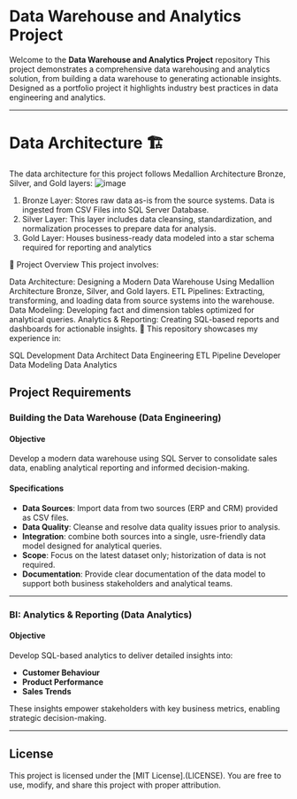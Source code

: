 # Data Warehouse and Analytics Project

Welcome to the **Data Warehouse and Analytics Project** repository
This project demonstrates a comprehensive data warehousing and analytics solution, from building a data warehouse to generating actionable insights. Designed as a portfolio project it highlights industry best practices in data engineering and analytics.

---
# Data Architecture 🏗️

The data architecture for this project follows Medallion Architecture Bronze, Silver, and Gold layers: 
![image](https://github.com/user-attachments/assets/bb8ad676-a401-428d-a97d-4296e4217d21)
1. Bronze Layer: Stores raw data as-is from the source systems. Data is ingested from CSV Files into SQL Server Database.
2. Silver Layer: This layer includes data cleansing, standardization, and normalization processes to prepare data for analysis.
3. Gold Layer: Houses business-ready data modeled into a star schema required for reporting and analytics


📖 Project Overview
This project involves:

Data Architecture: Designing a Modern Data Warehouse Using Medallion Architecture Bronze, Silver, and Gold layers.
ETL Pipelines: Extracting, transforming, and loading data from source systems into the warehouse.
Data Modeling: Developing fact and dimension tables optimized for analytical queries.
Analytics & Reporting: Creating SQL-based reports and dashboards for actionable insights.
🎯 This repository showcases my experience in:

SQL Development
Data Architect
Data Engineering
ETL Pipeline Developer
Data Modeling
Data Analytics

## Project Requirements

### Building the Data Warehouse (Data Engineering)

#### Objective
Develop a modern data warehouse using SQL Server to consolidate sales data, enabling analytical reporting and informed decision-making.

#### Specifications
- **Data Sources**: Import data from two sources (ERP and CRM) provided as CSV files.
- **Data Quality**: Cleanse and resolve data quality issues prior to analysis.
- **Integration**: combine both sources into a single, usre-friendly data model designed for analytical queries.
- **Scope**: Focus on the latest dataset only; historization of data is not required.
- **Documentation**: Provide clear documentation of the data model to support both business stakeholders and analytical teams.

---

### BI: Analytics & Reporting (Data Analytics)

#### Objective
Develop SQL-based analytics to deliver detailed insights into:
- **Customer Behaviour**
- **Product Performance**
- **Sales Trends**

These insights empower stakeholders with key business metrics, enabling strategic decision-making.

---

## License

This project is licensed under the [MIT License].(LICENSE). You are free to use, modify, and share this project with proper attribution.

